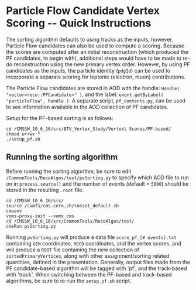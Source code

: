 # Particle Flow Candidate Vertex Scoring -- Quick Instructions

The sorting algorithm defaults to using tracks as the inputs, however, Particle Flow candidates can also be used to compute a scoring.  Because the scores are computed after an initial reconstruction (which produced the PF candidates, to begin with), additional steps would have to be made to re-do reconstruction using the new primary vertex order. However, by using PF candidates as the inputs, the particle identity (`pdgId`) can be used to incorporate a separate scoring for leptonic (electron, muon) contributions. 

The Particle Flow candidates are stored in AOD with the handle: `Handle( "vector<reco::PFCandidate>" )`, and the label: `event.getByLabel( "particleFlow", handle )`. A separate script, `pf_contents.py`, can be used to see information available in the AOD collection of PF candidates.

Setup for the PF-based sorting is as follows:

    cd /CMSSW_10_6_16/src/BTV_Vertex_Study/Vertex\ Scores/PF-based/
    chmod u+rwx *
    ./setup_pf.sh
    
## Running the sorting algorithm
Before running the sorting algorithm, be sure to edit `/CommonTools/RecoAlgos/test/pvSorting.py` to specify which AOD file to run on in `process.source()` and the number of events (default = `5000`) should be stored in the resulting `.root` file.  

    cd /CMSSW_10_6_16/src/
    source /cvmfs/cms.cern.ch/cmsset_default.sh
    cmsenv
    voms-proxy-init --voms cms
    cd /CMSSW_10_6_16/src/CommonTools/RecoAlgos/test/
    cmsRun pvSorting.py
    
Running `pvSorting.py` will produce a data file `score_pf_[# events].txt` containing `GEN` coordinates, `RECO` coordinates, and the vertex scores, and will produce a `ROOT` file containing the new collection of `sortedPrimaryVertices`, along with other assignment/sorting related quantities, defined in the presentation. Generally, output files made from the PF candidate-based algorithm will be tagged with 'pf', and the track-based with 'track'. When switching between the PF-based and track-based algorithms, be sure to re-run the `setup_pf.sh` script. 
